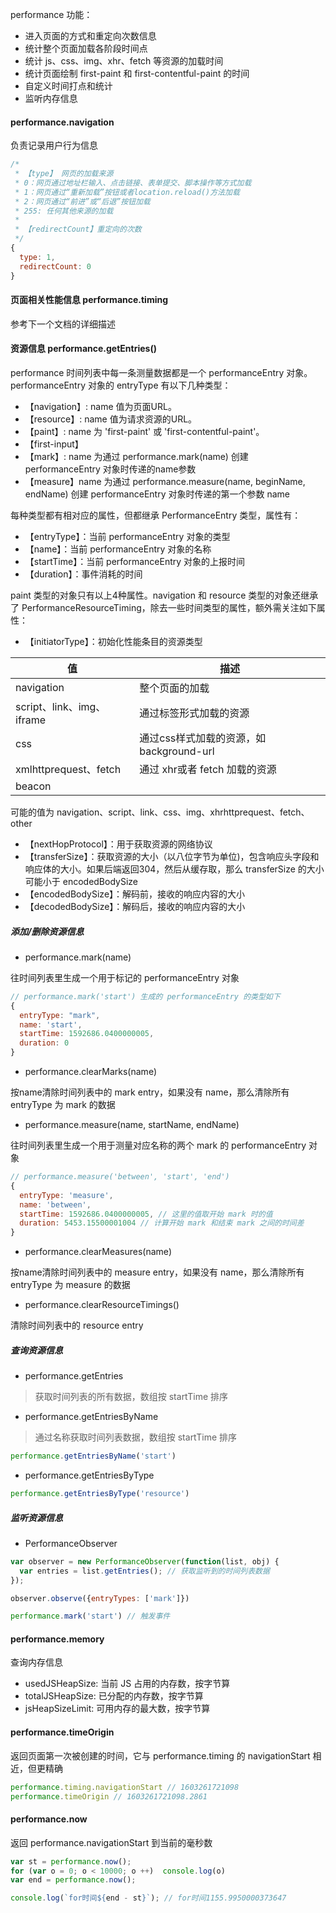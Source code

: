 
performance 功能：
- 进入页面的方式和重定向次数信息
- 统计整个页面加载各阶段时间点
- 统计 js、css、img、xhr、fetch 等资源的加载时间
- 统计页面绘制 first-paint 和 first-contentful-paint 的时间
- 自定义时间打点和统计
- 监听内存信息

#### performance.navigation
负责记录用户行为信息
```js
/*
 * 【type】 网页的加载来源
 * 0：网页通过地址栏输入、点击链接、表单提交、脚本操作等方式加载
 * 1：网页通过“重新加载”按钮或者location.reload()方法加载
 * 2：网页通过“前进”或“后退”按钮加载
 * 255: 任何其他来源的加载
 * 
 * 【redirectCount】重定向的次数
 */
{
  type: 1,
  redirectCount: 0
}
```

#### 页面相关性能信息 performance.timing
参考下一个文档的详细描述

#### 资源信息 performance.getEntries()
performance 时间列表中每一条测量数据都是一个 performanceEntry 对象。performanceEntry 对象的 entryType 有以下几种类型：
- 【navigation】: name 值为页面URL。
- 【resource】: name 值为请求资源的URL。
- 【paint】: name 为 'first-paint' 或 'first-contentful-paint'。
- 【first-input】
- 【mark】: name 为通过 performance.mark(name) 创建 performanceEntry 对象时传递的name参数
- 【measure】name 为通过 performance.measure(name, beginName, endName) 创建 performanceEntry 对象时传递的第一个参数 name

每种类型都有相对应的属性，但都继承 PerformanceEntry 类型，属性有：
- 【entryType】：当前 performanceEntry 对象的类型
- 【name】：当前 performanceEntry 对象的名称
- 【startTime】：当前 performanceEntry 对象的上报时间
- 【duration】：事件消耗的时间

paint 类型的对象只有以上4种属性。navigation 和 resource 类型的对象还继承了 PerformanceResourceTiming，除去一些时间类型的属性，额外需关注如下属性：
- 【initiatorType】：初始化性能条目的资源类型

值|描述
-|-
navigation|整个页面的加载
script、link、img、iframe| 通过标签形式加载的资源
css|通过css样式加载的资源，如 background-url
xmlhttprequest、fetch|通过 xhr或者 fetch 加载的资源
beacon|


可能的值为 navigation、script、link、css、img、xhrhttprequest、fetch、other
- 【nextHopProtocol】：用于获取资源的网络协议
- 【transferSize】：获取资源的大小（以八位字节为单位)，包含响应头字段和响应体的大小。如果后端返回304，然后从缓存取，那么 transferSize 的大小可能小于 encodedBodySize
- 【encodedBodySize】：解码前，接收的响应内容的大小
- 【decodedBodySize】：解码后，接收的响应内容的大小

##### 添加/删除资源信息
- performance.mark(name)

往时间列表里生成一个用于标记的 performanceEntry 对象
```js
// performance.mark('start') 生成的 performanceEntry 的类型如下
{
  entryType: "mark",
  name: 'start',
  startTime: 1592686.0400000005,
  duration: 0
}
```
- performance.clearMarks(name)

按name清除时间列表中的 mark entry，如果没有 name，那么清除所有 entryType 为 mark 的数据


- performance.measure(name, startName, endName)

往时间列表里生成一个用于测量对应名称的两个 mark 的 performanceEntry 对象
```js
// performance.measure('between', 'start', 'end')
{
  entryType: 'measure',
  name: 'between',
  startTime: 1592686.0400000005, // 这里的值取开始 mark 时的值
  duration: 5453.15500001004 // 计算开始 mark 和结束 mark 之间的时间差
}
```
- performance.clearMeasures(name)

按name清除时间列表中的 measure entry，如果没有 name，那么清除所有 entryType 为 measure 的数据

- performance.clearResourceTimings()

清除时间列表中的 resource entry

##### 查询资源信息
- performance.getEntries
> 获取时间列表的所有数据，数组按 startTime 排序

- performance.getEntriesByName
> 通过名称获取时间列表数据，数组按 startTime 排序
```js
performance.getEntriesByName('start')
```

- performance.getEntriesByType
```js
performance.getEntriesByType('resource')
```


##### 监听资源信息
- PerformanceObserver
```js
var observer = new PerformanceObserver(function(list, obj) {
  var entries = list.getEntries(); // 获取监听到的时间列表数据
});

observer.observe({entryTypes: ['mark']})

performance.mark('start') // 触发事件
```

#### performance.memory

查询内存信息
- usedJSHeapSize: 当前 JS 占用的内存数，按字节算
- totalJSHeapSize: 已分配的内存数，按字节算
- jsHeapSizeLimit: 可用内存的最大数，按字节算

#### performance.timeOrigin

返回页面第一次被创建的时间，它与 performance.timing 的 navigationStart 相近，但更精确
```js
performance.timing.navigationStart // 1603261721098
performance.timeOrigin // 1603261721098.2861
```
#### performance.now

返回 performance.navigationStart 到当前的毫秒数
```js
var st = performance.now();
for (var o = 0; o < 10000; o ++)  console.log(o)
var end = performance.now();

console.log(`for时间${end - st}`); // for时间1155.9950000373647
```


